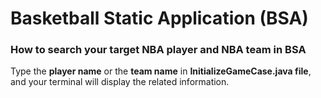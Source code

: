 # Basketball Static Application (BSA)

### How to search your target NBA player and NBA team in BSA

Type the **player name** or the **team name** in **InitializeGameCase.java file**, and your terminal will display the related information.

